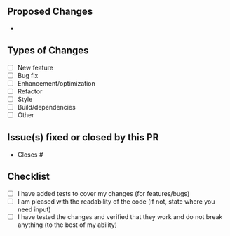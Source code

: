 ## Proposed Changes

-

## Types of Changes

- [ ] New feature
- [ ] Bug fix
- [ ] Enhancement/optimization
- [ ] Refactor
- [ ] Style
- [ ] Build/dependencies
- [ ] Other

## Issue(s) fixed or closed by this PR

- Closes #

## Checklist

- [ ] I have added tests to cover my changes (for features/bugs)
- [ ] I am pleased with the readability of the code (if not, state where you need input)
- [ ] I have tested the changes and verified that they work and do not break anything (to the best of my ability)

